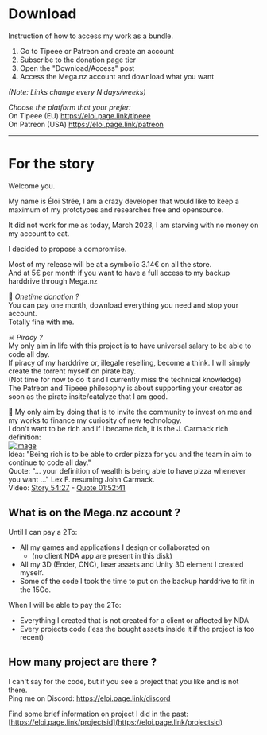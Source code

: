 # Download

Instruction of how to access my work as a bundle.  
1. Go to Tipeee or Patreon and create an account  
2. Subscribe to the donation page tier  
3. Open the "Download/Access" post  
4. Access the Mega.nz account and download what you want  

_(Note: Links change every N days/weeks)_

*Choose the platform that your prefer:*  
On Tipeee (EU) https://eloi.page.link/tipeee    
On Patreon (USA) https://eloi.page.link/patreon  

-----------------------

# For the story

Welcome you.

My name is Éloi Strée, I am a crazy developer that would like to keep a maximum of my prototypes and researches free and opensource.  
  
It did not work for me as today, March 2023, I am starving with no money on my account to eat.  

I decided to propose a compromise.  

Most of my release will be at a symbolic 3.14€ on all the store.  
And at 5€ per month if you want to have a full access to my backup harddrive through Mega.nz    

🤔 _Onetime donation ?_  
You can pay one month, download everything you need and stop your account.  
Totally fine with me.  

☠ _Piracy ?_  
My only aim in life with this project is to have universal salary to be able to code all day.     
If piracy of my harddrive or, illegale reselling, become a think. I will simply create the torrent myself on pirate bay.    
(Not time for now to do it and I currently miss the technical knowledge)    
The Patreon and Tipeee philosophy is about supporting your creator as soon as the pirate insite/catalyze that I am good.    


  
🏁 My only aim by doing that is to invite the community to invest on me and my works to finance my curiosity of new technology.    
I don't want to be rich and if I became rich, it is the J. Carmack rich definition:  
[![image](https://user-images.githubusercontent.com/20149493/228866374-f8f626ed-8906-4519-a12d-32fa2cd1d920.png)](https://youtu.be/I845O57ZSy4?t=3265)   
Idea: "Being rich is to be able to order pizza for you and the team in aim to continue to code all day."  
Quote: "... your definition of wealth is being able to have pizza whenever you want ..." Lex F. resuming John Carmack.  
Video: [Story 54:27](https://youtu.be/I845O57ZSy4?t=3265) - [Quote 01:52:41](https://youtu.be/I845O57ZSy4?t=6758)  


## What is on the Mega.nz account ?

Until I can pay a 2To:
- All my games and applications I design or collaborated on   
  - (no client NDA app are present in this disk)  
- All my 3D (Ender, CNC), laser assets and Unity 3D element I created myself.  
- Some of the code I took the time to put on the backup harddrive to fit in the 15Go.  

When I will be able to pay the 2To:  
- Everything I created that is not created for a client or affected by NDA  
- Every projects code (less the bought assets inside it if the project is too recent)  

## How many project are there ?

I can't say for the code, but if you see a project that you like and is not there.   
Ping me on Discord: https://eloi.page.link/discord  

Find some brief information on project I did in the past:  
[https://eloi.page.link/projectsid](https://eloi.page.link/projectsid)  

